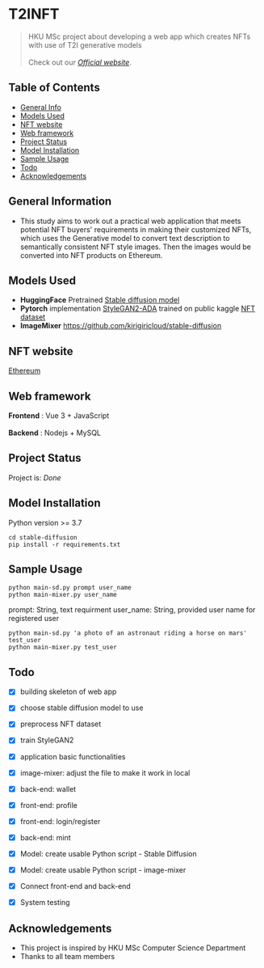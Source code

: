 # T2INFT
> HKU MSc project about developing a web app which creates NFTs with use of T2I generative models <br /> <br />
> Check out our [_Official website_](https://wp.cs.hku.hk/2022/msp22047).

## Table of Contents
* [General Info](#general-information)
* [Models Used](#models-used)
* [NFT website](#nft-website)
* [Web framework](#web-framework)
* [Project Status](#project-status)
* [Model Installation](#model-installation)
* [Sample Usage](#sample-usage)
* [Todo](#todo)
* [Acknowledgements](#acknowledgements)
<!-- * [License](#license) -->


## General Information
- This study aims to work out a practical web application that meets potential NFT buyers' requirements in making their customized NFTs, 
which uses the Generative model to convert text description to semantically consistent NFT style images. 
Then the images would be converted into NFT products on Ethereum.


## Models Used
- __HuggingFace__ Pretrained [Stable diffusion model](https://huggingface.co/runwayml/stable-diffusion-v1-5)
- __Pytorch__ implementation [StyleGAN2-ADA](https://github.com/NVlabs/stylegan2-ada-pytorch) trained on public kaggle [NFT dataset](https://www.kaggle.com/datasets/vepnar/nft-art-dataset)
- __ImageMixer__ https://github.com/kirigiricloud/stable-diffusion


## NFT website
[Ethereum](https://ethereum.org/)


## Web framework
__Frontend__ : Vue 3 + JavaScript <br /><br />
__Backend__ : Nodejs + MySQL


## Project Status
Project is: _Done_

## Model Installation
Python version >= 3.7
```
cd stable-diffusion
pip install -r requirements.txt
```

## Sample Usage
```
python main-sd.py prompt user_name
python main-mixer.py user_name
```
prompt: String, text requirment
user_name: String, provided user name for registered user
```
python main-sd.py 'a photo of an astronaut riding a horse on mars' test_user
python main-mixer.py test_user
```

## Todo
- [x] building skeleton of web app
- [x] choose stable diffusion model to use
- [x] preprocess NFT dataset
- [x] train StyleGAN2
- [x] application basic functionalities
- [x] image-mixer: adjust the file to make it work in local
- [x] back-end: wallet
- [x] front-end: profile
- [x] front-end: login/register
- [x] back-end: mint
- [x] Model: create usable Python script - Stable Diffusion
- [x] Model: create usable Python script - image-mixer
- [x] Connect front-end and back-end
- [x] System testing 


## Acknowledgements
- This project is inspired by HKU MSc Computer Science Department
- Thanks to all team members

